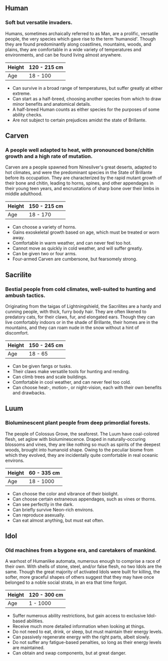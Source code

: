 ## Human

### Soft but versatile invaders.

Humans, sometimes archaically referred to as Man, are a prolific, versatile people, the very species which gave rise to the term 'humanoid'. Though they are found predominantly along coastlines, mountains, woods, and plains, they are comfortable in a wide variety of temperatures and environments, and can be found living almost anywhere.

| Height | 120 - 215 cm |
|---|---|
| Age | 18 - 100 |

 * Can survive in a broad range of temperatures, but suffer greatly at either extreme.
 * Can start as a half-breed, choosing another species from which to draw minor benefits and anatomical details.
 * A half-breed Human counts as either species for the purposes of some ability checks.
 * Are not subject to certain prejudices amidst the state of Brillante.

## Carven

### A people well adapted to heat, with pronounced bone/chitin growth and a high rate of mutation.

Carven are a people spawned from Ninesilver's great deserts, adapted to hot climates, and were the predominant species in the State of Brillante before its occupation. They are characterized by the rapid mutant growth of their bone and chitin, leading to horns, spines, and other appendages in their young teen years, and encrustations of sharp bone over their limbs in middle adulthood.

| Height | 150 - 215 cm |
|---|---|
| Age | 18 - 170 |

 * Can choose a variety of horns.
 * Gains exoskeletal growth based on age, which must be treated or worn away.
 * Comfortable in warm weather, and can never feel too hot.
 * Cannot move as quickly in cold weather, and will suffer greatly.
 * Can be given two or four arms.
 * Four-armed Carven are cumbersone, but fearsomely strong.

## Sacrilite

### Bestial people from cold climates, well-suited to hunting and ambush tactics.

Originating from the taigas of Lightningshield, the Sacrilites are a hardy and cunning people, with thick, furry body hair. They are often likened to predatory cats, for their claws, fur, and elongated ears. Though they can live comfortably indoors or in the shade of Brillante, their homes are in the mountains, and they can roam nude in the snow without a hint of discomfort.

| Height | 150 - 245 cm |
|---|---|
| Age | 18 - 65 |

 * Can be given fangs or tusks.
 * Their claws make versatile tools for hunting and rending.
 * Can climb trees and scale buildings.
 * Comfortable in cool weather, and can never feel too cold.
 * Can choose heat-, motion-, or night-vision, each with their own benefits and drawbacks.

## Luum

### Bioluminescent plant people from deep primordial forests.

The people of Colossus Grove, the seaforest. The Luum have coal-colored flesh, set aglow with bioluminescence. Draped in naturally-occuring blossoms and vines, they are like nothing so much as spirits of the deepest woods, brought into humanoid shape. Owing to the peculiar biome from which they evolved, they are incidentally quite comfortable in real oceanic environs.

| Height | 60 - 335 cm |
|---|---|
| Age | 18 - 1000 |

 * Can choose the color and vibrance of their biolight.
 * Can choose certain extraneous appendages, such as vines or thorns.
 * Can see perfectly in the dark.
 * Can briefly survive Neon-rich environs.
 * Can reproduce asexually.
 * Can eat almost anything, but must eat often.

## Idol

### Old machines from a bygone era, and caretakers of mankind.

A warhost of Humanlike automata, numerous enough to comprise a race of their own. With shells of stone, steel, and/or false flesh, no two Idols are the same. Though the great majority of activated Idols were built for killing, the softer, more graceful shapes of others suggest that they may have once belonged to a noble social strata, in an era that time forgot.

| Height | 120 - 300 cm |
|---|---|
| Age | 1 - 1000 |

 * Suffer numerous ability restrictions, but gain access to exclusive Idol-based abilities.
 * Receive much more detailed information when looking at things.
 * Do not need to eat, drink, or sleep, but must maintain their energy levels.
 * Can passively regenerate energy with the right parts, albeit slowly.
 * Do not suffer any fatigue-based penalties, so long as their energy levels are maintained.
 * Can obtain and swap components, but at great danger.